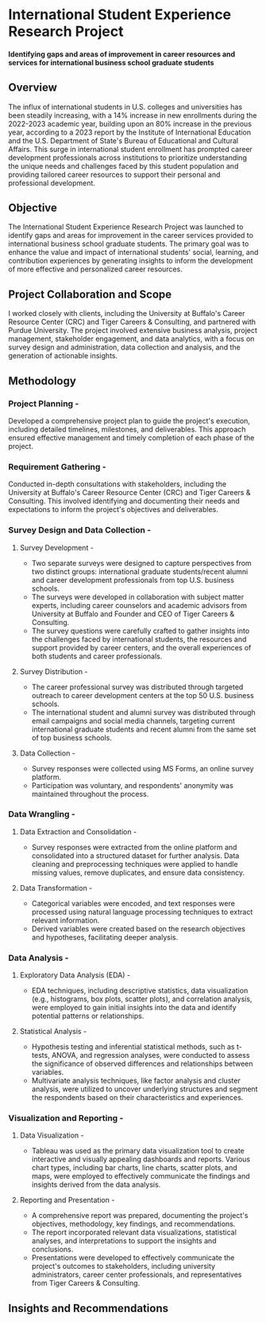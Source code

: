 # International Student Experience Research Project

#### Identifying gaps and areas of improvement in career resources and services for international business school graduate students


## Overview
The influx of international students in U.S. colleges and universities has been steadily increasing, with a 14% increase in new enrollments during the 2022-2023 academic year, building upon an 80% increase in the previous year, according to a 2023 report by the Institute of International Education and the U.S. Department of State's Bureau of Educational and Cultural Affairs. This surge in international student enrollment has prompted career development professionals across institutions to prioritize understanding the unique needs and challenges faced by this student population and providing tailored career resources to support their personal and professional development.


## Objective
The International Student Experience Research Project was launched to identify gaps and areas for improvement in the career services provided to international business school graduate students. The primary goal was to enhance the value and impact of international students' social, learning, and contribution experiences by generating insights to inform the development of more effective and personalized career resources.


## Project Collaboration and Scope
I worked closely with clients, including the University at Buffalo's Career Resource Center (CRC) and Tiger Careers & Consulting, and partnered with Purdue University. The project involved extensive business analysis, project management, stakeholder engagement, and data analytics, with a focus on survey design and administration, data collection and analysis, and the generation of actionable insights.


## Methodology

### **Project Planning -**
Developed a comprehensive project plan to guide the project's execution, including detailed timelines, milestones, and deliverables. This approach ensured effective management and timely completion of each phase of the project.

### **Requirement Gathering -**
Conducted in-depth consultations with stakeholders, including the University at Buffalo's Career Resource Center (CRC) and Tiger Careers & Consulting. This involved identifying and documenting their needs and expectations to inform the project's objectives and deliverables.

### **Survey Design and Data Collection -**

1. Survey Development -
    - Two separate surveys were designed to capture perspectives from two distinct groups: international graduate students/recent alumni and career development professionals from top U.S. business schools.
    - The surveys were developed in collaboration with subject matter experts, including career counselors and academic advisors from University at Buffalo and Founder and CEO of Tiger Careers & Consulting.
    - The survey questions were carefully crafted to gather insights into the challenges faced by international students, the resources and support provided by career centers, and the overall experiences of both students and career professionals.

2. Survey Distribution -
    - The career professional survey was distributed through targeted outreach to career development centers at the top 50 U.S. business schools.
    - The international student and alumni survey was distributed through email campaigns and social media channels, targeting current international graduate students and recent alumni from the same set of top business schools.

3. Data Collection -
    - Survey responses were collected using MS Forms, an online survey platform.
    - Participation was voluntary, and respondents' anonymity was maintained throughout the process.

### **Data Wrangling -**

1. Data Extraction and Consolidation -
    - Survey responses were extracted from the online platform and consolidated into a structured dataset for further analysis.
Data cleaning and preprocessing techniques were applied to handle missing values, remove duplicates, and ensure data consistency.

2. Data Transformation -
    - Categorical variables were encoded, and text responses were processed using natural language processing techniques to extract relevant information.
    - Derived variables were created based on the research objectives and hypotheses, facilitating deeper analysis.

### **Data Analysis -**

1. Exploratory Data Analysis (EDA) -
    - EDA techniques, including descriptive statistics, data visualization (e.g., histograms, box plots, scatter plots), and correlation analysis, were employed to gain initial insights into the data and identify potential patterns or relationships.

2. Statistical Analysis -
    - Hypothesis testing and inferential statistical methods, such as t-tests, ANOVA, and regression analyses, were conducted to assess the significance of observed differences and relationships between variables.
    - Multivariate analysis techniques, like factor analysis and cluster analysis, were utilized to uncover underlying structures and segment the respondents based on their characteristics and experiences.

### **Visualization and Reporting -**

1. Data Visualization -
    - Tableau was used as the primary data visualization tool to create interactive and visually appealing dashboards and reports.
Various chart types, including bar charts, line charts, scatter plots, and maps, were employed to effectively communicate the findings and insights derived from the data analysis.

2. Reporting and Presentation -
    - A comprehensive report was prepared, documenting the project's objectives, methodology, key findings, and recommendations.
    - The report incorporated relevant data visualizations, statistical analyses, and interpretations to support the insights and conclusions.
    - Presentations were developed to effectively communicate the project's outcomes to stakeholders, including university administrators, career center professionals, and representatives from Tiger Careers & Consulting.


## Insights and Recommendations

